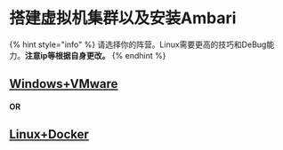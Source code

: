 # 搭建虚拟机集群以及安装Ambari

{% hint style="info" %}
请选择你的阵营。Linux需要更高的技巧和DeBug能力。**注意ip等根据自身更改。**
{% endhint %}

## [**Windows+VMware**](windows+vmware.md)

#### **OR**

## [**Linux+Docker**](linux+docker.md)
